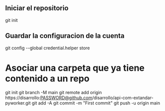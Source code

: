
## Iniciar el repositorio

git init

## Guardar la configuracion de la cuenta

git config --global credential.helper store

# Asociar una carpeta que ya tiene contenido a un repo

git init
git branch -M main
git remote add origin https://disarrollo:PASSWORD@github.com/disarrollo/api-com-extandar-pyworker.git
git add -A
git commit -m "First commit"
git push -u origin main
